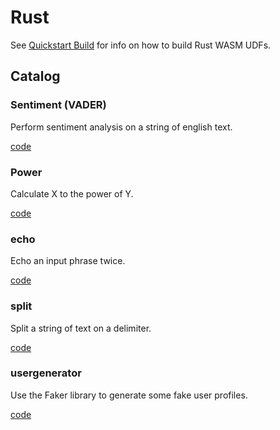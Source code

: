 # Rust

See [Quickstart Build](./Quickstart-Build.md) for info on how to build Rust WASM UDFs.

## Catalog

### Sentiment (VADER)
Perform sentiment analysis on a string of english text.

[code](./sentiment/)

### Power

Calculate X to the power of Y.

[code](./power/)

### echo

Echo an input phrase twice.

[code](./echo/)

### split

Split a string of text on a delimiter.

[code](./split/)

### usergenerator

Use the Faker library to generate some fake user profiles.

[code](./usergenerator/)